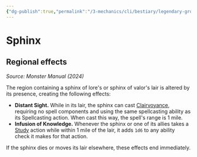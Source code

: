 ```yaml
---
{"dg-publish":true,"permalink":"/3-mechanics/cli/bestiary/legendary-group/sphinx-xmm/","tags":["ttrpg-cli/compendium/src/5e/xmm","ttrpg-cli/monster/legendary-group"],"noteIcon":""}
---
```


# Sphinx

## Regional effects
_Source: Monster Manual (2024)_

The region containing a sphinx of lore's or sphinx of valor's lair is altered by its presence, creating the following effects:

- **Distant Sight.** While in its lair, the sphinx can cast [Clairvoyance](3-Mechanics/CLI/spells/clairvoyance-xphb.md), requiring no spell components and using the same spellcasting ability as its Spellcasting action. When cast this way, the spell's range is 1 mile.  
- **Infusion of Knowledge.** Whenever the sphinx or one of its allies takes a [Study](3-Mechanics/CLI/rules/actions.md#Study) action while within 1 mile of the lair, it adds `1d6` to any ability check it makes for that action.  

If the sphinx dies or moves its lair elsewhere, these effects end immediately.